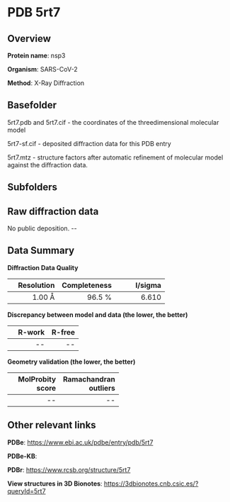 # PDB 5rt7

## Overview

**Protein name**: nsp3

**Organism**: SARS-CoV-2

**Method**: X-Ray Diffraction



## Basefolder

5rt7.pdb and 5rt7.cif - the coordinates of the threedimensional molecular model

5rt7-sf.cif - deposited diffraction data for this PDB entry

5rt7.mtz - structure factors after automatic refinement of molecular model against the diffraction data.

## Subfolders









## Raw diffraction data

No public deposition. --<br> 

## Data Summary
**Diffraction Data Quality**

|   | Resolution | Completeness| I/sigma |
|---|-------------:|----------------:|--------------:|
|   |1.00 Å|96.5  %|<img width=50/>6.610|

**Discrepancy between model and data (the lower, the better)**

|   | **R-work**| **R-free**   
|---|-------------:|----------------:|           
||--|--|

**Geometry validation (the lower, the better)**

|   |**MolProbity<br>score**| **Ramachandran<br>outliers** 
|---|-------------:|----------------:|
||--|--|

 

 



## Other relevant links 
**PDBe**:  https://www.ebi.ac.uk/pdbe/entry/pdb/5rt7

**PDBe-KB**:  
 
**PDBr**: https://www.rcsb.org/structure/5rt7 

**View structures in 3D Bionotes**: https://3dbionotes.cnb.csic.es/?queryId=5rt7


